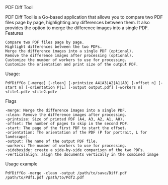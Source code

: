 PDF Diff Tool

PDF Diff Tool is a Go-based application that allows you to compare two PDF files page by page, highlighting any differences between them. It also provides the option to merge the difference images into a single PDF.
Features

    Compare two PDF files page by page.
    Highlight differences between the two PDFs.
    Merge the difference images into a single PDF (optional).
    Remove the difference images after processing (optional).
    Customize the number of workers to use for processing.
    Customize the orientation and print size of the output PDF.

Usage:

    PdfDiffGo [-merge] [-clean] [-printsize A4|A3|A2|A1|A0] [-offset n] [-start n] [-orientation P|L] [-output output.pdf] [-workers n] <file1.pdf> <file2.pdf>

Flags

    -merge: Merge the difference images into a single PDF.
    -clean: Remove the difference images after processing.
    -printsize: Size of printed PDF (A4, A3, A2, A1, A0).
    -offset: The number of pages to skip in the second PDF.
    -start: The page of the first PDF to start the offset.
    -orientation: The orientation of the PDF (P for portrait, L for landscape).
    -output: The name of the output PDF file.
    -workers: The number of workers to use for processing.
    -sidebyside: create a side-by-side comparison of the two PDFs.  
    -verticalalign: align the documents vertically in the combined image

Usage example  

    PdfDiffGo -merge -clean -output /path/to/save/Diff.pdf /path/to/Pdf1.pdf /path/to/Pdf2.pdf
